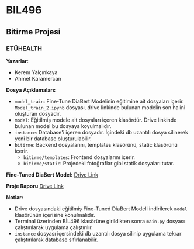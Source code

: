 # BIL496
## Bitirme Projesi

### ETÜHEALTH

**Yazarlar:**
  - Kerem Yalçınkaya
  - Ahmet Karamercan
  
**Dosya Açıklamaları:**
  - `model_train`: Fine-Tune DiaBert Modelinin eğitimine ait dosyaları içerir. `Model_train_2.ipynb` dosyası, drive linkinde bulunan modelin son halini oluşturan dosyadır.
  - `model`: Eğitilmiş modele ait dosyaları içeren klasördür. Drive linkinde bulunan model bu dosyaya koyulmalıdır.
  - `instance`: Database'i içeren dosyadır. İçindeki db uzantılı dosya silinerek yeni bir database oluşturulabilir.
  - `bitirme`: Backend dosyalarını, templates klasörünü, static klasörünü içerir.
    - `bitirme/templates`: Frontend dosyalarını içerir.
    - `bitirme/static`: Projedeki fotoğraflar gibi statik dosyaları tutar.

**Fine-Tuned DiaBert Model:**
[Drive Link](https://drive.google.com/drive/folders/1TVATi7F5xFPo0ArAgDRkBsT5Wa0cJiTQ?usp=drive_link)

**Proje Raporu**
[Drive Link](https://drive.google.com/drive/folders/1PgrDsIXx2luJBk_dmIsb7xBUgTcWPj21?usp=drive_link)

**Notlar:**
- Drive dosyasındaki eğitilmiş Fine-Tuned DiaBert Modeli indirilerek `model` klasörünün içerisine konulmalıdır.
- Terminal üzerinden BİL496 klasörüne girildikten sonra `main.py` dosyası çalıştırılarak uygulama çalıştırılır.
- `instance` dosyası içersindeki db uzantılı dosya silinip uygulama tekrar çalıştırılarak database sıfırlanabilir.

